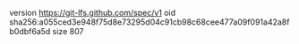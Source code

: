 version https://git-lfs.github.com/spec/v1
oid sha256:a055ced3e948f75d8e73295d04c91cb98c68cee477a09f091a42a8fb0dbf6a5d
size 807
